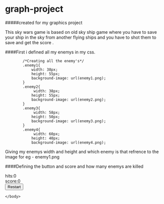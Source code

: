 # graph-project
#####created for my graphics project 

This sky wars game is based on old sky ship game where you have to save your ship in the sky from another flying ships and you have to shot them to save and get the score .

####First i defined all my enemys in my css.

 
            /*Creating all the enemy's*/
            .enemy1{
                width: 38px;
                height: 55px;
                background-image: url(enemy1.png);
            }
            .enemy2{
                 width: 38px;
                height: 55px;
                background-image: url(enemy2.png);
            }
            .enemy3{
                 width: 58px;
                height: 50px;
                background-image: url(enemy3.png);
            }
            .enemy4{
                 width: 60px;
                height: 40px;
                background-image: url(enemy4.png);

Giving my enemys width and height 
and which enemy is that refrence to the image for eg - enemy1.png

####Defining the button and score and how many enemys are killed 

 <body>
        <div id="control">
		<div class="info">
              <!--for score and how many hits -->
			<div>hits:<span id="hits">0</span></div>
			<div>score:<span id="score">0</span></div>
		</div>
          <!--For button to restart -->
		<button id="restart">Restart</button>
	</div>
	<div id="game-wrap">
		<div id="ship"></div>
		<div id="bg">
			<div></div>
			<div></div>
		</div>
		<div id="statistic"></div>
	</div>
        
    </body>
    
    




